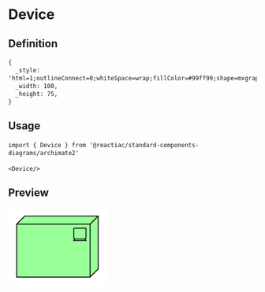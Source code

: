 # Device

## Definition

```
{
  _style: 'html=1;outlineConnect=0;whiteSpace=wrap;fillColor=#99ff99;shape=mxgraph.archimate.tech;techType=device',
  _width: 100,
  _height: 75,
}
```

## Usage

```
import { Device } from '@reactiac/standard-components-diagrams/archimate2'

<Device/>
```

## Preview

<img src="./device.png" width="200"/>
